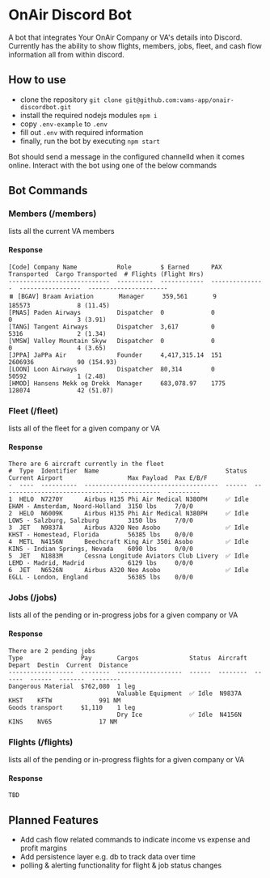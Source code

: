 # OnAir Discord Bot
A bot that integrates Your OnAir Company or VA's details into Discord. Currently has the ability to show flights, members, jobs, fleet, and cash flow information all from within discord.

## How to use
* clone the repository `git clone git@github.com:vams-app/onair-discordbot.git`
* install the required nodejs modules `npm i`
* copy `.env-example` to `.env`
* fill out `.env` with required information
* finally, run the bot by executing `npm start`

Bot should send a message in the configured channelId when it comes online. Interact with the bot using one of the below commands

## Bot Commands

### Members (/members)
lists all the current VA members
#### Response
```
[Code] Company Name           Role        $ Earned      PAX Transported  Cargo Transported  # Flights (Flight Hrs)
----------------------------  ----------  ------------  ---------------  -----------------  ----------------------
⏸️ [BGAV] Braam Aviation       Manager     359,561       9                185573             8 (11.45)             
[PNAS] Paden Airways          Dispatcher  0             0                0                  3 (3.91)              
[TANG] Tangent Airways        Dispatcher  3,617         0                5316               2 (1.34)              
[VMSW] Valley Mountain Skyw   Dispatcher  0             0                0                  4 (3.65)              
[JPPA] JaPPa Air              Founder     4,417,315.14  151              2606936            90 (154.93)           
[LOON] Loon Airways           Dispatcher  80,314        0                50592              1 (2.48)              
[HMOD] Hansens Mekk og Drekk  Manager     683,078.97    1775             128074             42 (51.07)         
```

### Fleet (/fleet)
lists all of the fleet for a given company or VA
#### Response
```
There are 6 aircraft currently in the fleet
#  Type  Identifier  Name                                   Status  Current Airport                  Max Payload  Pax E/B/F
-  ----  ----------  -------------------------------------  ------  -------------------------------  -----------  ---------
1  HELO  N7270Y      Airbus H135 Phi Air Medical N380PH     ✅ Idle  EHAM - Amsterdam, Noord-Holland  3150 lbs     7/0/0    
2  HELO  N6009K      Airbus H135 Phi Air Medical N380PH     ✅ Idle  LOWS - Salzburg, Salzburg        3150 lbs     7/0/0    
3  JET   N9837A      Airbus A320 Neo Asobo                  ✅ Idle  KHST - Homestead, Florida        56385 lbs    0/0/0    
4  METL  N4156N      Beechcraft King Air 350i Asobo         ✅ Idle  KINS - Indian Springs, Nevada    6090 lbs     0/0/0    
5  JET   N1883M      Cessna Longitude Aviators Club Livery  ✅ Idle  LEMD - Madrid, Madrid            6129 lbs     0/0/0    
6  JET   N6526N      Airbus A320 Neo Asobo                  ✅ Idle  EGLL - London, England           56385 lbs    0/0/0    
```
### Jobs (/jobs)
lists all of the pending or in-progress jobs for a given company or VA
#### Response
```
There are 2 pending jobs
Type                Pay       Cargos              Status  Aircraft  Depart  Destin  Current  Distance
------------------  --------  ------------------  ------  --------  ------  ------  -------  --------
Dangerous Material  $762,080  1 leg                                                                  
                              Valuable Equipment  ✅ Idle  N9837A    KHST    KFTW             991 NM  
Goods transport     $1,110    1 leg                                                                  
                              Dry Ice             ✅ Idle  N4156N    KINS    NV65             17 NM  
```

### Flights (/flights)
lists all of the pending or in-progress flights for a given company or VA
#### Response
```
TBD
```

## Planned Features
* Add cash flow related commands to indicate income vs expense and profit margins
* Add persistence layer e.g. db to track data over time
* polling & alerting functionality for flight & job status changes